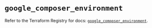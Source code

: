 # `google_composer_environment`

Refer to the Terraform Registry for docs: [`google_composer_environment`](https://registry.terraform.io/providers/hashicorp/google-beta/5.17.0/docs/resources/google_composer_environment).
